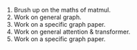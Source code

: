 1. Brush up on the maths of matmul.
2. Work on general graph.
3. Work on a specific graph paper.
4. Work on general attention & transformer.
3. Work on a specific graph paper.